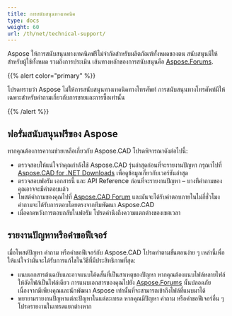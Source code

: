 ```yaml
---
title: การสนับสนุนทางเทคนิค
type: docs
weight: 60
url: /th/net/technical-support/
---
```


Aspose ให้การสนับสนุนทางเทคนิคฟรีไม่จำกัดสำหรับผลิตภัณฑ์ทั้งหมดของตน สนับสนุนมีให้สำหรับผู้ใช้ทั้งหมด รวมถึงการประเมิน เส้นทางหลักของการสนับสนุนคือ [Aspose.Forums](https://forum.aspose.com/c/cad/19).


{{% alert color="primary" %}} 

โปรดทราบว่า Aspose ไม่ให้การสนับสนุนทางเทคนิคทางโทรศัพท์ การสนับสนุนทางโทรศัพท์มีให้เฉพาะสำหรับคำถามเกี่ยวกับการขายและการซื้อเท่านั้น

{{% /alert %}}

## **ฟอรั่มสนับสนุนฟรีของ Aspose**
หากคุณต้องการความช่วยเหลือเกี่ยวกับ Aspose.CAD โปรดพิจารณาดังต่อไปนี้:

- ตรวจสอบให้แน่ใจว่าคุณกำลังใช้ Aspose.CAD รุ่นล่าสุดก่อนที่จะรายงานปัญหา กรุณาไปที่ [Aspose.CAD for .NET Downloads](https://www.nuget.org/packages/Aspose.CAD) เพื่อดูข้อมูลเกี่ยวกับเวอร์ชันล่าสุด
- ตรวจสอบฟอรัม เอกสารนี้ และ API Reference ก่อนที่จะรายงานปัญหา – บางทีคำถามของคุณอาจจะมีคำตอบแล้ว
- โพสต์คำถามของคุณไปที่ [Aspose.CAD Forum](https://forum.aspose.com/c/cad/19) และมันจะได้รับคำตอบภายในไม่กี่ชั่วโมง คำถามจะได้รับการตอบโดยตรงจากทีมพัฒนา Aspose.CAD
- เมื่อคาดหวังการตอบกลับในฟอรัม โปรดคำนึงถึงความแตกต่างของเขตเวลา

## **รายงานปัญหาหรือคำขอฟีเจอร์**
เมื่อโพสต์ปัญหา คำถาม หรือคำขอฟีเจอร์กับ Aspose.CAD โปรดทำตามขั้นตอนง่าย ๆ เหล่านี้เพื่อให้แน่ใจว่ามันจะได้รับการแก้ไขในวิธีที่มีประสิทธิภาพที่สุด:

- แนบเอกสารต้นฉบับและอาจแนบโค้ดสั้นที่เป็นสาเหตุของปัญหา หากคุณต้องแนบไฟล์หลายไฟล์ ให้อัดไฟล์เป็นไฟล์เดียว การแนบเอกสารของคุณไปยัง [Aspose.Forums](https://forum.aspose.com/c/cad/19) นั้นปลอดภัย เนื่องจากมีเพียงคุณและนักพัฒนา Aspose เท่านั้นที่จะสามารถเข้าถึงไฟล์ที่แนบมาได้
- พยายามรายงานปัญหาแต่ละปัญหาในแต่ละเทรด หากคุณมีปัญหา คำถาม หรือคำขอฟีเจอร์อื่น ๆ โปรดรายงานในเทรดแยกต่างหาก
